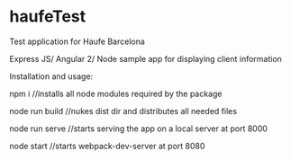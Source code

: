 # haufeTest
Test application for Haufe Barcelona

Express JS/ Angular 2/ Node sample app for displaying client information

Installation and usage:

npm i //installs all node modules required by the package

node run build //nukes dist dir and distributes all needed files

node run serve //starts serving the app on a local server at port 8000

node start //starts webpack-dev-server at port 8080
